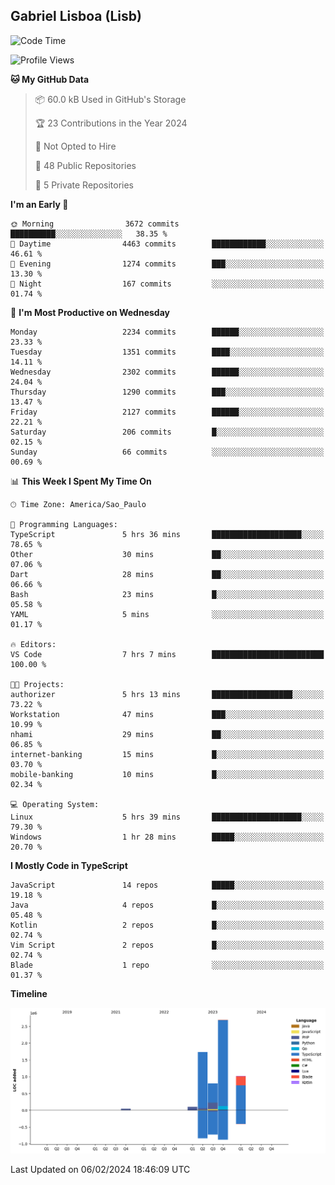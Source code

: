 ## Gabriel Lisboa (Lisb)

<!--START_SECTION:waka-->
![Code Time](http://img.shields.io/badge/Code%20Time-410%20hrs%2016%20mins-blue)

![Profile Views](http://img.shields.io/badge/Profile%20Views-0-blue)

**🐱 My GitHub Data** 

> 📦 60.0 kB Used in GitHub's Storage 
 > 
> 🏆 23 Contributions in the Year 2024
 > 
> 🚫 Not Opted to Hire
 > 
> 📜 48 Public Repositories 
 > 
> 🔑 5 Private Repositories 
 > 
**I'm an Early 🐤** 

```text
🌞 Morning                3672 commits        ██████████░░░░░░░░░░░░░░░   38.35 % 
🌆 Daytime                4463 commits        ████████████░░░░░░░░░░░░░   46.61 % 
🌃 Evening                1274 commits        ███░░░░░░░░░░░░░░░░░░░░░░   13.30 % 
🌙 Night                  167 commits         ░░░░░░░░░░░░░░░░░░░░░░░░░   01.74 % 
```
📅 **I'm Most Productive on Wednesday** 

```text
Monday                   2234 commits        ██████░░░░░░░░░░░░░░░░░░░   23.33 % 
Tuesday                  1351 commits        ████░░░░░░░░░░░░░░░░░░░░░   14.11 % 
Wednesday                2302 commits        ██████░░░░░░░░░░░░░░░░░░░   24.04 % 
Thursday                 1290 commits        ███░░░░░░░░░░░░░░░░░░░░░░   13.47 % 
Friday                   2127 commits        ██████░░░░░░░░░░░░░░░░░░░   22.21 % 
Saturday                 206 commits         █░░░░░░░░░░░░░░░░░░░░░░░░   02.15 % 
Sunday                   66 commits          ░░░░░░░░░░░░░░░░░░░░░░░░░   00.69 % 
```


📊 **This Week I Spent My Time On** 

```text
🕑︎ Time Zone: America/Sao_Paulo

💬 Programming Languages: 
TypeScript               5 hrs 36 mins       ████████████████████░░░░░   78.65 % 
Other                    30 mins             ██░░░░░░░░░░░░░░░░░░░░░░░   07.06 % 
Dart                     28 mins             ██░░░░░░░░░░░░░░░░░░░░░░░   06.66 % 
Bash                     23 mins             █░░░░░░░░░░░░░░░░░░░░░░░░   05.58 % 
YAML                     5 mins              ░░░░░░░░░░░░░░░░░░░░░░░░░   01.17 % 

🔥 Editors: 
VS Code                  7 hrs 7 mins        █████████████████████████   100.00 % 

🐱‍💻 Projects: 
authorizer               5 hrs 13 mins       ██████████████████░░░░░░░   73.22 % 
Workstation              47 mins             ███░░░░░░░░░░░░░░░░░░░░░░   10.99 % 
nhami                    29 mins             ██░░░░░░░░░░░░░░░░░░░░░░░   06.85 % 
internet-banking         15 mins             █░░░░░░░░░░░░░░░░░░░░░░░░   03.70 % 
mobile-banking           10 mins             █░░░░░░░░░░░░░░░░░░░░░░░░   02.34 % 

💻 Operating System: 
Linux                    5 hrs 39 mins       ████████████████████░░░░░   79.30 % 
Windows                  1 hr 28 mins        █████░░░░░░░░░░░░░░░░░░░░   20.70 % 
```

**I Mostly Code in TypeScript** 

```text
JavaScript               14 repos            █████░░░░░░░░░░░░░░░░░░░░   19.18 % 
Java                     4 repos             █░░░░░░░░░░░░░░░░░░░░░░░░   05.48 % 
Kotlin                   2 repos             █░░░░░░░░░░░░░░░░░░░░░░░░   02.74 % 
Vim Script               2 repos             █░░░░░░░░░░░░░░░░░░░░░░░░   02.74 % 
Blade                    1 repo              ░░░░░░░░░░░░░░░░░░░░░░░░░   01.37 % 
```



**Timeline**

![Lines of Code chart](https://raw.githubusercontent.com/tenlisboa/tenlisboa/main/assets/bar_graph.png)


 Last Updated on 06/02/2024 18:46:09 UTC
<!--END_SECTION:waka-->
